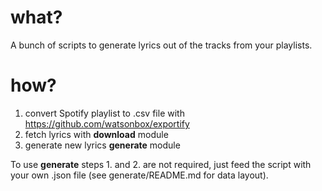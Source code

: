 # what?

A bunch of scripts to generate lyrics out of the tracks from your playlists.

# how?

1. convert Spotify playlist to .csv file with https://github.com/watsonbox/exportify
2. fetch lyrics with **download** module
3. generate new lyrics **generate** module

To use **generate** steps 1. and 2. are not required, just feed the script with your own .json file (see generate/README.md for data layout).
